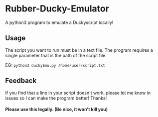 # Rubber-Ducky-Emulator
A python3 program to emulate a Duckyscript locally!

## Usage
The script you want to run must be in a text file.  The program requires a single parameter that is the path of the script file.

EG:
`python3 duckyEmu.py /home/user/script.txt`

## Feedback
If you find that a line in your script doesn't work, please let me know in issues so I can make the program better!  Thanks!

#### Please use this legally.  (Be nice, it won't kill you)
